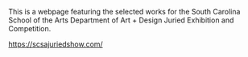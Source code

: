 This is a webpage featuring the selected works for the South Carolina School of the Arts Department of Art + Design Juried Exhibition and Competition.

https://scsajuriedshow.com/
